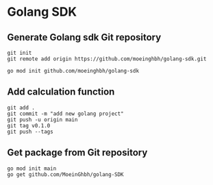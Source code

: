 # Golang SDK


## Generate Golang sdk Git repository

    git init
    git remote add origin https://github.com/moeinghbh/golang-sdk.git

    go mod init github.com/moeinghbh/golang-sdk

## Add calculation function

    git add .
    git commit -m "add new golang project"
    git push -u origin main
    git tag v0.1.0
    git push --tags
    
## Get package from Git repository

    go mod init main
    go get github.com/MoeinGhbh/golang-SDK

